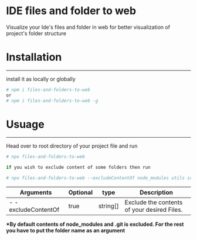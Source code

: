 # IDE files and folder to web

Visualize your Ide's files and folder in web for better visualization of project's folder structure

# Installation

---

install it as locally or globally

```sh
# npm i files-and-folders-to-web
or
# npm i files-and-folders-to-web -g
```

# Usuage

---

Head over to root directory of your project file and run

```sh
# npx files-and-folders-to-web

if you wish to exclude content of some folders then run

# npx files-and-folders-to-web --excludeContentOf node_modules utils src
```

| Arguments           | Optional | type     | Description                                 |
| ------------------- | -------- | -------- | ------------------------------------------- |
| - -excludeContentOf | true     | string[] | Exclude the contents of your desired Files. |

**\*By default contents of node_modules and .git is excluded. For the rest you have to put the folder name as an argument**
